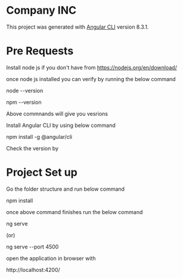 # Company INC

This project was generated with [Angular CLI](https://github.com/angular/angular-cli) version 8.3.1.

# Pre Requests
Install node js if you don't have from https://nodejs.org/en/download/

once node js installed you can verify by running the below command 

node --version

npm --version

Above commnands will give you vesrions 

Install Angular CLI by using below command

npm install -g @angular/cli

Check the version by 

# Project Set up

Go the folder structure and run below command 

npm install

once above command finishes run the below command 

ng serve

(or)

ng serve --port 4500

open the application in browser with 

http://localhost:4200/
